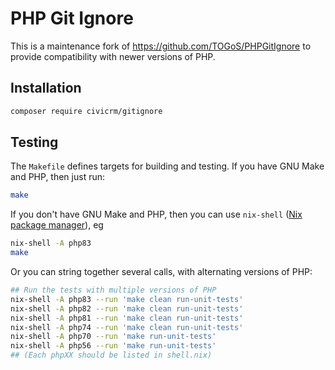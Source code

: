 # PHP Git Ignore

This is a maintenance fork of https://github.com/TOGoS/PHPGitIgnore to
provide compatibility with newer versions of PHP.

## Installation

```bash
composer require civicrm/gitignore
```

## Testing

The `Makefile` defines targets for building and testing. If you have GNU Make and PHP, then just run:

```bash
make
```

If you don't have GNU Make and PHP, then you can use `nix-shell` ([Nix package manager](https://nixos.org/download/)), eg

```bash
nix-shell -A php83
make
```

Or you can string together several calls, with alternating versions of PHP:

```bash
## Run the tests with multiple versions of PHP
nix-shell -A php83 --run 'make clean run-unit-tests'
nix-shell -A php82 --run 'make clean run-unit-tests'
nix-shell -A php81 --run 'make clean run-unit-tests'
nix-shell -A php74 --run 'make clean run-unit-tests'
nix-shell -A php70 --run 'make run-unit-tests'
nix-shell -A php56 --run 'make run-unit-tests'
## (Each phpXX should be listed in shell.nix)
```

